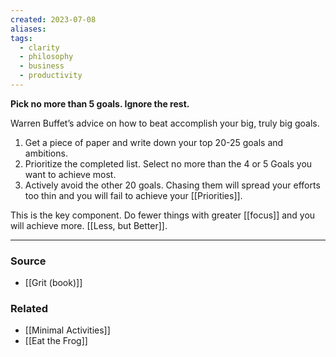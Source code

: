 ```yaml
---
created: 2023-07-08
aliases: 
tags:
  - clarity
  - philosophy
  - business
  - productivity
---
```

**Pick no more than 5 goals. Ignore the rest.**

Warren Buffet’s advice on how to beat accomplish your big, truly big goals.

1. Get a piece of paper and write down your top 20-25 goals and ambitions. 
2. Prioritize the completed list. Select no more than the 4 or 5 Goals you want to achieve most.
3. Actively avoid the other 20 goals. Chasing them will spread your efforts too thin and you will fail to achieve your [[Priorities]].

This is the key component. Do fewer things with greater [[focus]] and you will achieve more. [[Less, but Better]].

---
### Source
- [[Grit (book)]]

### Related
- [[Minimal Activities]]
- [[Eat the Frog]]